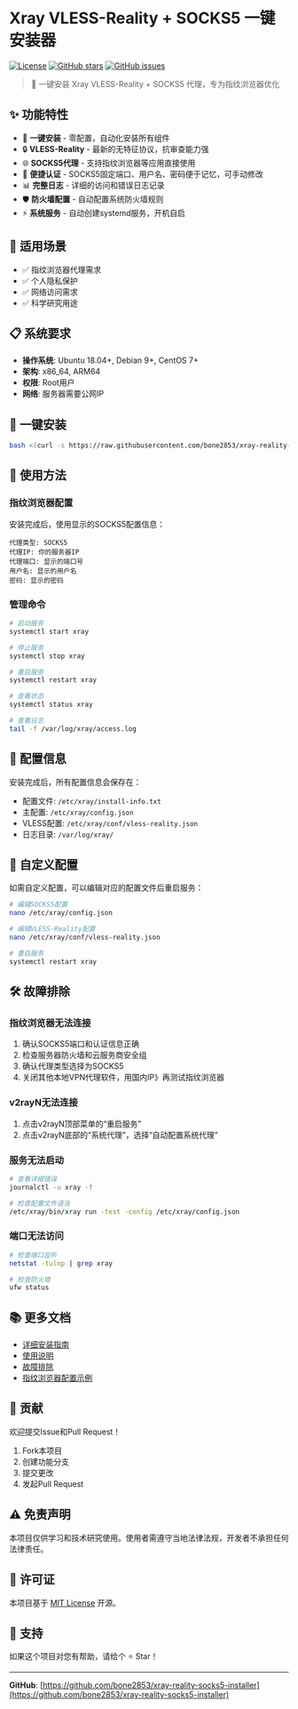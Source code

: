 # Xray VLESS-Reality + SOCKS5 一键安装器

[![License](https://img.shields.io/github/license/bone2853/xray-reality-socks5-installer)](LICENSE)
[![GitHub stars](https://img.shields.io/github/stars/bone2853/xray-reality-socks5-installer)](https://github.com/bone2853/xray-reality-socks5-installer/stargazers)
[![GitHub issues](https://img.shields.io/github/issues/bone2853/xray-reality-socks5-installer)](https://github.com/bone2853/xray-reality-socks5-installer/issues)

> 🚀 一键安装 Xray VLESS-Reality + SOCKS5 代理，专为指纹浏览器优化

## ✨ 功能特性

- 🎯 **一键安装** - 零配置，自动化安装所有组件
- 🔒 **VLESS-Reality** - 最新的无特征协议，抗审查能力强
- 🌐 **SOCKS5代理** - 支持指纹浏览器等应用直接使用
- 🔐 **便捷认证** - SOCKS5固定端口、用户名、密码便于记忆，可手动修改
- 📊 **完整日志** - 详细的访问和错误日志记录
- 🛡️ **防火墙配置** - 自动配置系统防火墙规则
- ⚡ **系统服务** - 自动创建systemd服务，开机自启

## 🎯 适用场景

- ✅ 指纹浏览器代理需求
- ✅ 个人隐私保护
- ✅ 网络访问需求
- ✅ 科学研究用途

## 📋 系统要求

- **操作系统**: Ubuntu 18.04+, Debian 9+, CentOS 7+
- **架构**: x86_64, ARM64
- **权限**: Root用户
- **网络**: 服务器需要公网IP

## 🚀 一键安装

```bash
bash <(curl -s https://raw.githubusercontent.com/bone2853/xray-reality-socks5-installer/main/install.sh)
```

## 📱 使用方法

### 指纹浏览器配置

安装完成后，使用显示的SOCKS5配置信息：

```
代理类型: SOCKS5
代理IP: 你的服务器IP
代理端口: 显示的端口号
用户名: 显示的用户名
密码: 显示的密码
```

### 管理命令

```bash
# 启动服务
systemctl start xray

# 停止服务
systemctl stop xray

# 重启服务
systemctl restart xray

# 查看状态
systemctl status xray

# 查看日志
tail -f /var/log/xray/access.log
```

## 📝 配置信息

安装完成后，所有配置信息会保存在：
- 配置文件: `/etc/xray/install-info.txt`
- 主配置: `/etc/xray/config.json`
- VLESS配置: `/etc/xray/conf/vless-reality.json`
- 日志目录: `/var/log/xray/`

## 🔧 自定义配置

如需自定义配置，可以编辑对应的配置文件后重启服务：

```bash
# 编辑SOCKS5配置
nano /etc/xray/config.json

# 编辑VLESS-Reality配置
nano /etc/xray/conf/vless-reality.json

# 重启服务
systemctl restart xray
```

## 🛠️ 故障排除

### 指纹浏览器无法连接

1. 确认SOCKS5端口和认证信息正确
2. 检查服务器防火墙和云服务商安全组
3. 确认代理类型选择为SOCKS5
4. 关闭其他本地VPN代理软件，用国内IP》再测试指纹浏览器

### v2rayN无法连接
1. 点击v2rayN顶部菜单的“重启服务”
2. 点击v2rayN底部的“系统代理”，选择“自动配置系统代理”

### 服务无法启动

```bash
# 查看详细错误
journalctl -u xray -f

# 检查配置文件语法
/etc/xray/bin/xray run -test -config /etc/xray/config.json
```

### 端口无法访问

```bash
# 检查端口监听
netstat -tulnp | grep xray

# 检查防火墙
ufw status
```



## 📚 更多文档

- [详细安装指南](docs/installation.md)
- [使用说明](docs/usage.md)
- [故障排除](docs/troubleshooting.md)
- [指纹浏览器配置示例](examples/browser-config.md)

## 🤝 贡献

欢迎提交Issue和Pull Request！

1. Fork本项目
2. 创建功能分支
3. 提交更改
4. 发起Pull Request

## ⚠️ 免责声明

本项目仅供学习和技术研究使用。使用者需遵守当地法律法规，开发者不承担任何法律责任。

## 📄 许可证

本项目基于 [MIT License](LICENSE) 开源。

## 💖 支持

如果这个项目对您有帮助，请给个 ⭐ Star！

---

**GitHub**: [https://github.com/bone2853/xray-reality-socks5-installer](https://github.com/bone2853/xray-reality-socks5-installer) 